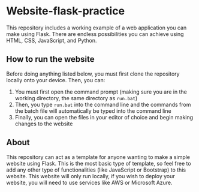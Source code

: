 # Website-flask-practice

This repository includes a working example of a web application you can make using Flask. There are endless possibilities you can achieve using HTML, CSS, JavaScript, and Python. 

## How to run the website

Before doing anything listed below, you must first clone the repository locally onto your device. Then, you can:

1. You must first open the command prompt (making sure you are in the working directory, the same directory as `run.bat`)
2. Then, you type `run.bat` into the command line and the commands from the batch file will automatically be typed into the command line
3. Finally, you can open the files in your editor of choice and begin making changes to the website

## About

This repository can act as a template for anyone wanting to make a simple website using Flask. This is the most basic type of template, so feel free to add any other type of functionalities (like JavaScript or Bootstrap) to this website. This website will only run locally, if you wish to deploy your website, you will need to use services like AWS or Microsoft Azure.
